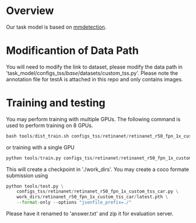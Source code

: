 # Overview

Our task model is based on [mmdetection](https://github.com/open-mmlab/mmdetection). 

# Modificantion of Data Path

You will need to modify the link to dataset, please modify the data path in 'task_model/configs_tss/_base_/datasets/custom_tss.py'. Please note the annotation file for testA is attached in this repo and only contains images.  

# Training and testing

You may perform training with multiple GPUs. The following command is used to perform training on 8 GPUs. 

```python
bash tools/dist_train.sh configs_tss/retinanet/retinanet_r50_fpn_1x_custom_tss_car.py 8
```

or training with a single GPU

```python
python tools/train.py configs_tss/retinanet/retinanet_r50_fpn_1x_custom_tss_car.py 
```

This will create a checkpoint in './work_dirs'. You may create a coco formate submission using 

```python
python tools/test.py \
    configs_tss/retinanet/retinanet_r50_fpn_1x_custom_tss_car.py \
    work_dirs/retinanet_r50_fpn_1x_custom_tss_car/latest.pth \
    --format-only --options "jsonfile_prefix=./"
```

Please have it renamed to 'answer.txt' and zip it for evaluation server. 

